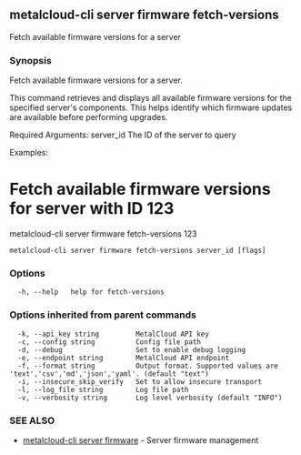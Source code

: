 ## metalcloud-cli server firmware fetch-versions

Fetch available firmware versions for a server

### Synopsis

Fetch available firmware versions for a server.

This command retrieves and displays all available firmware versions for the 
specified server's components. This helps identify which firmware updates 
are available before performing upgrades.

Required Arguments:
  server_id              The ID of the server to query

Examples:
  # Fetch available firmware versions for server with ID 123
  metalcloud-cli server firmware fetch-versions 123


```
metalcloud-cli server firmware fetch-versions server_id [flags]
```

### Options

```
  -h, --help   help for fetch-versions
```

### Options inherited from parent commands

```
  -k, --api_key string         MetalCloud API key
  -c, --config string          Config file path
  -d, --debug                  Set to enable debug logging
  -e, --endpoint string        MetalCloud API endpoint
  -f, --format string          Output format. Supported values are 'text','csv','md','json','yaml'. (default "text")
  -i, --insecure_skip_verify   Set to allow insecure transport
  -l, --log_file string        Log file path
  -v, --verbosity string       Log level verbosity (default "INFO")
```

### SEE ALSO

* [metalcloud-cli server firmware](metalcloud-cli_server_firmware.md)	 - Server firmware management

